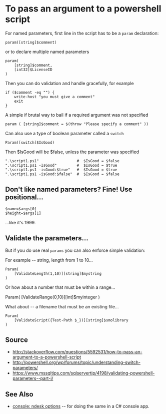 # To pass an argument to a powershell script

For named parameters, first line in the script has to be a `param` declaration:

    param([string]$comment)

or to declare multiple named parameters    
    
    param(
        [string]$comment,
        [int32]$LicenseID
    )

Then you can do validation and handle gracefully, for example     
    
    if ($comment -eq "") {
        write-host "you must give a comment"
        exit
    }
    
A simple if brutal way to bail if a required argument was not specified

    param ( [string]$comment = $(throw "Please specify a comment" ))
    
    
Can also use a type of boolean parameter called a `switch`

    Param([switch]$IsGood)

Then $IsGood will be $false, unless the parameter was specified


    ".\script1.ps1"                 #  $IsGood = $false
    ".\script1.ps1 -IsGood"         #  $IsGood = $true
    ".\script1.ps1 -isGood:$true"   #  $IsGood = $true
    ".\script1.ps1 -isGood:$false"  #  $IsGood = $false


## Don't like named parameters? Fine! Use positional...

    
    $name=$args[0]    
    $height=$args[1]    
    
...like it's 1999.


## Validate the parameters...

But if you do use real `params` you can also enforce simple validation:

For example -- string, length from 1 to 10...

    Param(
        [ValidateLength(1,10)][string]$mystring
    )

Or how about a number that must be within a range...


   Param(
        [ValidateRange(0,10)][int]$myinteger
    )
    
What about -- a filename that must be an existing file...


    Param(
        [ValidateScript({Test-Path $_})][string]$smolibrary
    )    
    

## Source

 * http://stackoverflow.com/questions/5592531/how-to-pass-an-argument-to-a-powershell-script
 * http://powershell.org/wp/forums/topic/understanding-switch-parameters/
 * https://www.mssqltips.com/sqlservertip/4198/validating-powershell-parameters--part-i/

## See Also

 * [console: ndesk options](../console/ndesk_options.md) -- for doing the same in a C# console app.

